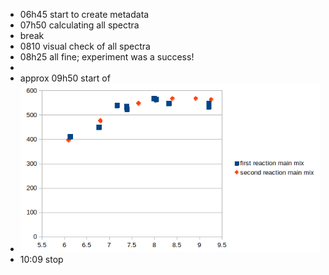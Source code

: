 - 06h45 start to create metadata
- 07h50 calculating all spectra
- break
- 0810 visual check of all spectra
- 08h25 all fine; experiment was a success!
-
- approx 09h50 start of
- ![image.png](../assets/image_1739869775608_0.png)
- 10:09  stop